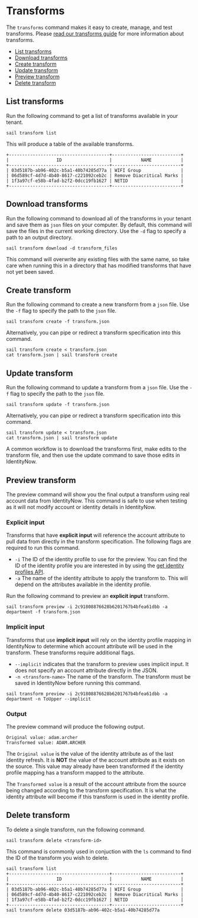 # Transforms

The `transforms` command makes it easy to create, manage, and test transforms.  Please [read our transforms guide](https://developer.sailpoint.com/idn/docs/transforms) for more information about transforms.

- [List transforms](#list-transforms)
- [Download transforms](#download-transforms)
- [Create transform](#create-transform)
- [Update transform](#update-transform)
- [Preview transform](#preview-transform)
- [Delete transform](#delete-transform)

## List transforms

Run the following command to get a list of transforms available in your tenant.

```shell
sail transform list
```

This will produce a table of the available transforms.

```shell
+--------------------------------------+--------------------------+
|                  ID                  |           NAME           |
+--------------------------------------+--------------------------+
| 03d5187b-ab96-402c-b5a1-40b74285d77a | WIFI Group               |
| 06d589cf-4d7d-4b40-8617-c221092ceb2c | Remove Diacritical Marks |
| 1f3a97cf-e58b-4fad-b2f2-0dcc19fb1627 | NETID                    |
+--------------------------------------+--------------------------+
```

## Download transforms

Run the following command to download all of the transforms in your tenant and save them as `json` files on your computer.  By default, this command will save the files in the current working directory.  Use the `-d` flag to specify a path to an output directory.

```shell
sail transform download -d transform_files
```

This command will overwrite any existing files with the same name, so take care when running this in a directory that has modified transforms that have not yet been saved.

## Create transform

Run the following command to create a new transform from a `json` file.  Use the `-f` flag to specify the path to the `json` file.

```shell
sail transform create -f transform.json
```

Alternatively, you can pipe or redirect a transform specification into this command.

```shell
sail transform create < transform.json
cat transform.json | sail transform create
```

## Update transform

Run the following command to update a transform from a `json` file.  Use the `-f` flag to specify the path to the `json` file.

```shell
sail transform update -f transform.json
```

Alternatively, you can pipe or redirect a transform specification into this command.

```shell
sail transform update < transform.json
cat transform.json | sail transform update
```

A common workflow is to download the transforms first, make edits to the transform file, and then use the update command to save those edits in IdentityNow.

## Preview transform

The preview command will show you the final output a transform using real account data from IdentityNow.  This command is safe to use when testing as it will not modify account or identity details in IdentityNow.

### Explicit input

Transforms that have **explicit input** will reference the account attribute to pull data from directly in the transform specification.  The following flags are required to run this command.

- `-i` The ID of the identity profile to use for the preview.  You can find the ID of the identity profile you are interested in by using the [get identity profiles API](https://developer.sailpoint.com/idn/api/v3/list-identity-profiles).
- `-a` The name of the identity attribute to apply the transform to.  This will depend on the attributes available in the identity profile.

Run the following command to preview an **explicit input** transform.

```shell
sail transform preview -i 2c91808876628b6201767b4bfea61dbb -a department -f transform.json
```

### Implicit input

Transforms that use **implicit input** will rely on the identity profile mapping in IdentityNow to determine which account attribute will be used in the transform.  These transforms require additional flags.

- `--implicit` indicates that the transform to preview uses implicit input.  It does not specify an account attribute directly in the JSON.
- `-n <transform-name>` The name of the transform.  The transform must be saved in IdentityNow before running this command.

```shell
sail transform preview -i 2c91808876628b6201767b4bfea61dbb -a department -n ToUpper --implicit
```

### Output

The preview command will produce the following output.

```shell
Original value: adam.archer
Transformed value: ADAM.ARCHER
```

The `Original value` is the value of the identity attribute as of the last identity refresh.  It is **NOT** the value of the account attribute as it exists on the source.  This value may already have been transformed if the identity profile mapping has a transform mapped to the attribute.

The `Transformed value` is a result of the account attribute from the source being changed according to the transform specification.  It is what the identity attribute will become if this transform is used in the identity profile.

## Delete transform

To delete a single transform, run the following command.

```shell
sail transform delete <transform-id>
```

This command is commonly used in conjuction with the `ls` command to find the ID of the transform you wish to delete.

```shell
sail transform list
+--------------------------------------+--------------------------+
|                  ID                  |           NAME           |
+--------------------------------------+--------------------------+
| 03d5187b-ab96-402c-b5a1-40b74285d77a | WIFI Group               |
| 06d589cf-4d7d-4b40-8617-c221092ceb2c | Remove Diacritical Marks |
| 1f3a97cf-e58b-4fad-b2f2-0dcc19fb1627 | NETID                    |
+--------------------------------------+--------------------------+
sail transform delete 03d5187b-ab96-402c-b5a1-40b74285d77a
```
